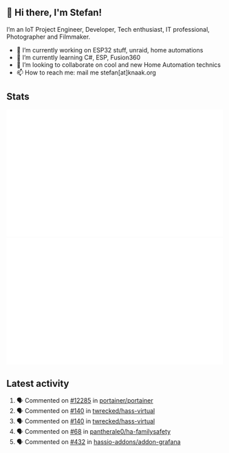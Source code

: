 ## 👋 Hi there, I'm Stefan!
I’m an IoT Project Engineer, Developer, Tech enthusiast, IT professional, Photographer and Filmmaker.

- 🔭 I’m currently working on ESP32 stuff, unraid, home automations
- 🌱 I’m currently learning C#, ESP, Fusion360
- 👯 I’m looking to collaborate on cool and new Home Automation technics
- 📫 How to reach me: mail me stefan[at]knaak.org

## Stats

![](https://github.com/corgan2222/github-stats/blob/master/generated/overview.svg) ![](https://github.com/corgan2222/github-stats/blob/master/generated/languages.svg)


## Latest activity

<!--START_SECTION:activity-->
1. 🗣 Commented on [#12285](https://github.com/portainer/portainer/issues/12285#issuecomment-2557667761) in [portainer/portainer](https://github.com/portainer/portainer)
2. 🗣 Commented on [#140](https://github.com/twrecked/hass-virtual/issues/140#issuecomment-2547599026) in [twrecked/hass-virtual](https://github.com/twrecked/hass-virtual)
3. 🗣 Commented on [#140](https://github.com/twrecked/hass-virtual/issues/140#issuecomment-2546418124) in [twrecked/hass-virtual](https://github.com/twrecked/hass-virtual)
4. 🗣 Commented on [#68](https://github.com/pantherale0/ha-familysafety/issues/68#issuecomment-2497843725) in [pantherale0/ha-familysafety](https://github.com/pantherale0/ha-familysafety)
5. 🗣 Commented on [#432](https://github.com/hassio-addons/addon-grafana/pull/432#issuecomment-2496587223) in [hassio-addons/addon-grafana](https://github.com/hassio-addons/addon-grafana)
<!--END_SECTION:activity-->

<!--

